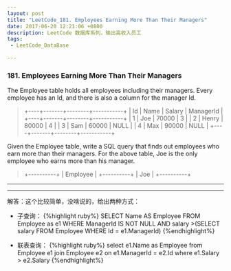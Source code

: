 ```yaml
---
layout: post
title: "LeetCode_181. Employees Earning More Than Their Managers"
date: 2017-06-20 12:21:06 +0800
description: LeetCode 数据库系列，输出高收入员工
tags: 
 - LeetCode_DataBase

---
```

### 181. Employees Earning More Than Their Managers
The Employee table holds all employees including their managers. Every employee has an Id, and there is also a column for the manager Id.
>+----+-------+--------+-----------+
| Id | Name  | Salary | ManagerId |
+----+-------+--------+-----------+
| 1  | Joe   | 70000  | 3         |
| 2  | Henry | 80000  | 4         |
| 3  | Sam   | 60000  | NULL      |
| 4  | Max   | 90000  | NULL      |
+----+-------+--------+-----------+

Given the Employee table, write a SQL query that finds out employees who earn more than their managers. For the above table, Joe is the only employee who earns more than his manager.
>+----------+
| Employee |
+----------+
| Joe      |
+----------+

---
---
解答：这个比较简单，没啥说的，给出两种方式：
- 子查询：
{%highlight ruby%}
SELECT Name AS Employee FROM Employee as e1 WHERE ManagerId IS NOT NULL 
AND salary >(SELECT salary FROM Employee WHERE Id = e1.ManagerId)
{%endhighlight%}

- 联表查询：
{%highlight ruby%}
select e1.Name as Employee from Employee e1 join Employee e2 
on e1.ManagerId = e2.Id where e1.Salary > e2.Salary
{%endhighlight%}